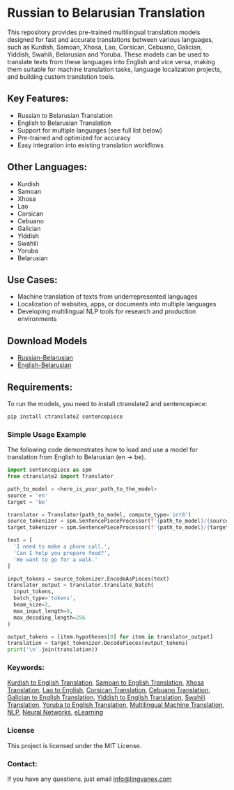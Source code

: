 
# Russian to Belarusian Translation

This repository provides pre-trained multilingual translation models designed for fast and accurate translations between various languages, such as Kurdish, Samoan, Xhosa, Lao, Corsican, Cebuano, Galician, Yiddish, Swahili, Belarusian and Yoruba. These models can be used to translate texts from these languages into English and vice versa, making them suitable for machine translation tasks, language localization projects, and building custom translation tools.

## Key Features:

- Russian to Belarusian Translation
- English to Belarusian Translation
- Support for multiple languages (see full list below)
- Pre-trained and optimized for accuracy
- Easy integration into existing translation workflows

## Other Languages:

- Kurdish
- Samoan
- Xhosa
- Lao
- Corsican
- Cebuano
- Galician
- Yiddish
- Swahili
- Yoruba
- Belarusian

## Use Cases:

- Machine translation of texts from underrepresented languages
- Localization of websites, apps, or documents into multiple languages
- Developing multilingual NLP tools for research and production environments

## Download Models
- [Russian-Belarusian](https://models-for-github.s3.eu-central-1.amazonaws.com/ru_be.zip)
- [English-Belarusian](https://models-for-github.s3.eu-central-1.amazonaws.com/en_be.zip)

## Requirements:

To run the models, you need to install ctranslate2 and sentencepiece:

```bash
pip install ctranslate2 sentencepiece
```

### Simple Usage Example
The following code demonstrates how to load and use a model for translation from English to Belarusian (en → be).
```python
import sentencepiece as spm
from ctranslate2 import Translator

path_to_model = <here_is_your_path_to_the_model>
source = 'en'
target = 'be'

translator = Translator(path_to_model, compute_type='int8')
source_tokenizer = spm.SentencePieceProcessor(f'{path_to_model}/{source}.spm.model')
target_tokenizer = spm.SentencePieceProcessor(f'{path_to_model}/{target}.spm.model')

text = [
  'I need to make a phone call.',
  'Can I help you prepare food?',
  'We want to go for a walk.'
]

input_tokens = source_tokenizer.EncodeAsPieces(text)
translator_output = translator.translate_batch(
  input_tokens,
  batch_type='tokens',
  beam_size=2,
  max_input_length=0,
  max_decoding_length=256
)

output_tokens = [item.hypotheses[0] for item in translator_output]
translation = target_tokenizer.DecodePieces(output_tokens)
print('\n'.join(translation))
```

### Keywords:

[Kurdish to English Translation](https://lingvanex.com/translation/kurdish-kurmanji-english), [Samoan to English Translation](https://lingvanex.com/translation/samoan-english), [Xhosa Translation](https://lingvanex.com/translation/english-to-xhosa), [Lao to English](https://lingvanex.com/translation/lao-english), [Corsican Translation](https://lingvanex.com/translation/english-to-corsican), [Cebuano Translation](https://lingvanex.com/translation/english-to-cebuano), [Galician to English Translation](https://lingvanex.com/translation/english-to-galician), [Yiddish to English Translation](https://lingvanex.com/translation/yiddish-english), [Swahili Translation](https://lingvanex.com/translation/english-to-swahili), [Yoruba to English Translation](https://lingvanex.com/translation/english-to-yoruba), [Multilingual Machine Translation](https://lingvanex.com/en/machine-translation/), [NLP](https://lingvanex.com/en/services/nlp-translation-api/), [Neural Networks](https://lingvanex.com/en/neural-network-translation/), [eLearning](https://lingvanex.com/en/education-elearning/)

### License

This project is licensed under the MIT License.

### Contact:

If you have any questions, just email info@lingvanex.com
